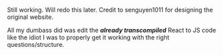 Still working.  Will redo this later.  Credit to senguyen1011 for designing the original website.

All my dumbass did was edit the ***already transcompiled*** React to JS code like the idiot I was to properly get it working with the right questions/structure.
